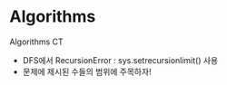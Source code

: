 # Algorithms
Algorithms CT

- DFS에서 RecursionError : sys.setrecursionlimit() 사용
- 문제에 제시된 수들의 범위에 주목하자!